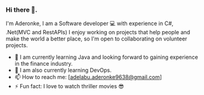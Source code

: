 ### Hi there 👋. 
I'm Aderonke, I am a Software developer 💻 with experience in C#, .Net(MVC and RestAPIs)  I enjoy working on projects that help people and make the world a better place, so I'm  open to collaborating on volunteer projects.
- 🌱 I am currently learning Java and looking forward to gaining experience in the finance industry.
- 🌱 I am also currently learning DevOps.
- 📫 How to reach me: [adelabu.aderonke9638@gmail.com]   
- ⚡ Fun fact: I love to watch thriller movies 😎
